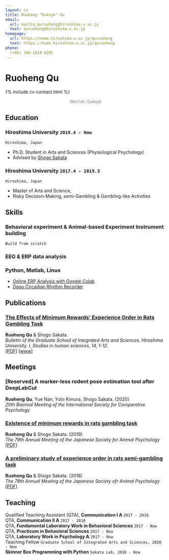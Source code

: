 ```yaml
---
layout: cv
title: Ruoheng "Qukoyk" Qu
email:
  url: mailto:quruoheng@hiroshima-u.ac.jp
  text: quruoheng@hiroshima-u.ac.jp
homepage:
  url: https://home.hiroshima-u.ac.jp/quruoheng
  text: https://home.hiroshima-u.ac.jp/quruoheng
phone:
  (+86) 186-1819-8201
---
```


# Ruoheng **Qu**

<!--
include contact information from the front matter
Supported arguments:
    - homepage: url, text
    - phone
    - email
-->
{% include cv-contact.html %}
<center><font color = grey size = 2>Wechat: Qukoyk</font></center>

## Education

### **Hiroshima University** `2019.4 - Now`

```
Hiroshima, Japan
```

- Ph.D. Student in Arts and Sciences (Physiological Psychology)
- Advised by [Shogo Sakata](https://seeds.office.hiroshima-u.ac.jp/profile/ja.33c6d814e460c277520e17560c007669.html)

### **Hiroshima University** `2017.4 - 2019.3`

```
Hiroshima, Japan
```

- Master of Arts and Science, 
- Risky Decision-Making, semi-Gambling & Gambling-like Activities

## Skills

### **Behavioral experiment & Animal-based Experiment Instrument building** 

```
Build from scratch
```

### **EEG & ERP data analysis**
### **Python**, Matlab, Linux
- [Online ERP Analysis with Google Colab](https://home.hiroshima-u.ac.jp/quruoheng/ja/2020/07/27/google-colab%e3%81%ab%e3%82%88%e3%82%8b%e3%82%aa%e3%83%b3%e3%83%a9%e3%82%a4%e3%83%b3%e8%84%b3%e6%b3%a2%e5%88%86%e6%9e%90%e5%ae%9f%e7%bf%92/)
- [Degu Circadian Rhythm Recorder](https://github.com/Qukoyk/Degu)


## Publications

### [**The Effects of Minimum Rewards’ Experience Order in Rats Gambling Task**](https://ir.lib.hiroshima-u.ac.jp/files/public/4/48878/20200327111706862738/StudiesInHumanSciences_14_1.pdf)
**Ruoheng Qu** & Shogo Sakata.<br> 
_Bulletin of the Graduate School of Integrated Arts and Sciences, Hiroshima University. I, Studies in human sciences, 14, 1-12._<br>
[[PDF](https://ir.lib.hiroshima-u.ac.jp/files/public/4/48878/20200327111706862738/StudiesInHumanSciences_14_1.pdf)]
[[www](http://doi.org/10.15027/48878)]

## Meetings

### [Reserved] **A marker-less rodent pose estimation tool after DeepLabCut**

**Ruoheng Qu**, Yue Nan, Yuto Kimura, Shogo Sakata. (2020)<br>
_20th Biennial Meeting of the International Society for Comparative Psychology_<br>


### [**Existence of minimum rewards in rats gambling task**](https://doi.org/10.2502/janip.69.3.4)

**Ruoheng Qu** & Shogo Sakata. (2019)<br>
_The 79th Annual Meeting of the Japanese Society for Animal Psychology_<br>
[[PDF](https://www.jstage.jst.go.jp/article/janip/69/3/69_69.3.4/_pdf/-char/en)]

### [**A preliminary study of experience order in rats semi-gambling task**](https://doi.org/10.2502/janip.68.2.5)

**Ruoheng Qu** & Shogo Sakata. (2018)<br>
_The 78th Annual Meeting of the Japanese Society ofr Animal Psychology_<br>
[[PDF](https://www.jstage.jst.go.jp/article/janip/68/2/68_68.2.5/_pdf/-char/en)]

## Teaching

Qualified Teaching Assistant (QTA), **Communication Ⅰ A** `2017 - 2018` <br>
QTA, **Communication Ⅱ A** `2017 - 2018` <br>
QTA, **Fundamental Laboratory Work in Behavioral Sciences** `2017 - Now` <br>
QTA, **Practicum in Behavioral Sciences** `2017 - Now` <br>
QTA, **Laboratory Work in Psychology A** `2017 - Now` <br>
Teaching Fellow `Graduate School of Integrated Arts and Sciences, 2020 - Now` <br>
**Skinner Box Programming with Python** `Sakata Lab, 2018 - Now`
